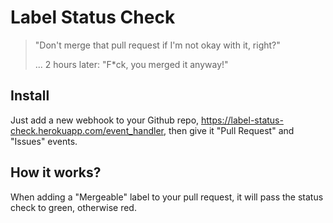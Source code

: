 # Label Status Check

> "Don't merge that pull request if I'm not okay with it, right?"
>
> ... 2 hours later: "F*ck, you merged it anyway!"

## Install

Just add a new webhook to your Github repo, https://label-status-check.herokuapp.com/event_handler, then give it "Pull Request" and "Issues" events.

## How it works?

When adding a "Mergeable" label to your pull request, it will pass the status check to green, otherwise red.
